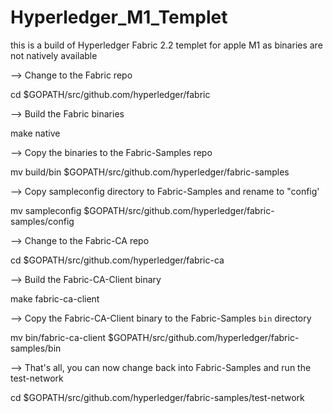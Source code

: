 # Hyperledger_M1_Templet
this is a build of Hyperledger Fabric 2.2 templet for apple M1 as binaries are not natively available 

--> Change to the Fabric repo

  cd $GOPATH/src/github.com/hyperledger/fabric
  
--> Build the Fabric binaries

  make native

--> Copy the binaries to the Fabric-Samples repo
  
  mv build/bin $GOPATH/src/github.com/hyperledger/fabric-samples

--> Copy sampleconfig directory to Fabric-Samples and rename to "config'
  
  mv sampleconfig $GOPATH/src/github.com/hyperledger/fabric-samples/config

--> Change to the Fabric-CA repo
  
  cd $GOPATH/src/github.com/hyperledger/fabric-ca

--> Build the Fabric-CA-Client binary
  
  make fabric-ca-client

--> Copy the Fabric-CA-Client binary to the Fabric-Samples `bin` directory
  
  mv bin/fabric-ca-client $GOPATH/src/github.com/hyperledger/fabric-samples/bin

--> That's all, you can now change back into Fabric-Samples and run the test-network
  
  cd $GOPATH/src/github.com/hyperledger/fabric-samples/test-network
